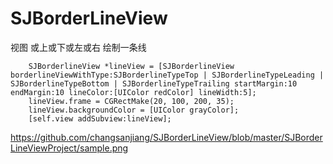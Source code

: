# SJBorderLineView
视图 或上或下或左或右 绘制一条线
```
    SJBorderlineView *lineView = [SJBorderlineView borderlineViewWithType:SJBorderlineTypeTop | SJBorderlineTypeLeading | SJBorderlineTypeBottom | SJBorderlineTypeTrailing startMargin:10 endMargin:10 lineColor:[UIColor redColor] lineWidth:5];
    lineView.frame = CGRectMake(20, 100, 200, 35);
    lineView.backgroundColor = [UIColor grayColor];
    [self.view addSubview:lineView];
```
https://github.com/changsanjiang/SJBorderLineView/blob/master/SJBorderLineViewProject/sample.png

